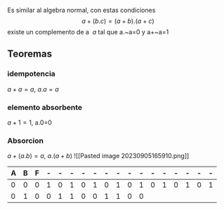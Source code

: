 Es similar al algebra normal, con estas condiciones
$$a+(b.c)=(a+b).(a+c)$$
existe un complemento de a $~a$ tal que a.~a=0 y a+~a=1

## Teoremas 

### idempotencia
$a+a=a$, $a.a=a$


### elemento absorbente
$a+1=1$, a.0=0

### Absorcion
$a+(a.b)=a$, $a.(a+b)$
![[Pasted image 20230905165910.png]]

| A   | B   | F   | -   | -   | -   | -   | -   | -   | -   | -   | -   | -   | -   | -   | -   | -   | -   |
| --- | --- | --- | --- | --- | --- | --- | --- | --- | --- | --- | --- | --- | --- | --- | --- | --- | --- |
| 0    | 0    | 0    |1     |0     | 1    | 0    |1     |0     | 1    |  0   |  1   | 0    | 1    | 0    | 1   |  0   | 1    |
|    0 | 1    | 0    |0     | 1    | 1    | 0    | 0    | 1    | 1    | 0    | 0    |     |     |     |     |     |     |